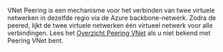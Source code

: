 VNet Peering is een mechanisme voor het verbinden van twee virtuele netwerken in dezelfde regio via de Azure backbone-netwerk. Zodra de peered, lijkt de twee virtuele netwerken één virtueel netwerk voor alle verbindingen. Lees het [Overzicht Peering VNet](../articles/virtual-network/virtual-network-peering-overview.md) als u niet bekend met Peering VNet bent.
